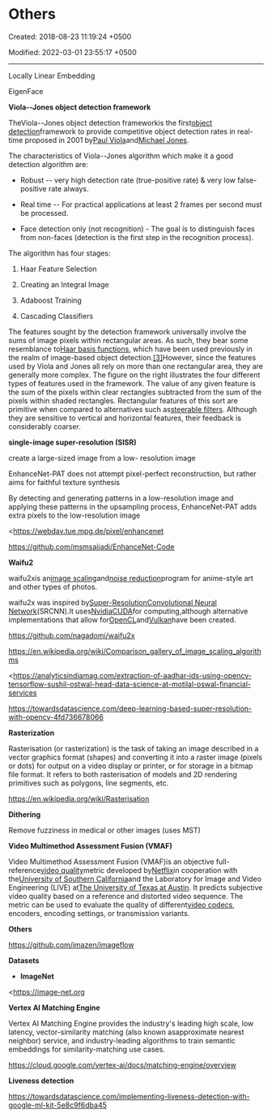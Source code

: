 # Others

Created: 2018-08-23 11:19:24 +0500

Modified: 2022-03-01 23:55:17 +0500

---

Locally Linear Embedding

EigenFace



**Viola--Jones object detection framework**

TheViola--Jones object detection frameworkis the first[object detection](https://en.wikipedia.org/wiki/Object_detection)framework to provide competitive object detection rates in real-time proposed in 2001 by[Paul Viola](https://en.wikipedia.org/wiki/Paul_Viola)and[Michael Jones](https://en.wikipedia.org/wiki/Michael_Jones_(scientist)).



The characteristics of Viola--Jones algorithm which make it a good detection algorithm are:
-   Robust -- very high detection rate (true-positive rate) & very low false-positive rate always.
-   Real time -- For practical applications at least 2 frames per second must be processed.

-   Face detection only (not recognition) - The goal is to distinguish faces from non-faces (detection is the first step in the recognition process).



The algorithm has four stages:

1.  Haar Feature Selection

2.  Creating an Integral Image

3.  Adaboost Training

4.  Cascading Classifiers



The features sought by the detection framework universally involve the sums of image pixels within rectangular areas. As such, they bear some resemblance to[Haar basis functions](https://en.wikipedia.org/wiki/Haar-like_feature), which have been used previously in the realm of image-based object detection.[[3]](https://en.wikipedia.org/wiki/Viola%E2%80%93Jones_object_detection_framework#cite_note-3)However, since the features used by Viola and Jones all rely on more than one rectangular area, they are generally more complex. The figure on the right illustrates the four different types of features used in the framework. The value of any given feature is the sum of the pixels within clear rectangles subtracted from the sum of the pixels within shaded rectangles. Rectangular features of this sort are primitive when compared to alternatives such as[steerable filters](https://en.wikipedia.org/wiki/Steerable_filter). Although they are sensitive to vertical and horizontal features, their feedback is considerably coarser.



**single-image super-resolution (SISR)**

create a large-sized image from a low- resolution image



EnhanceNet-PAT does not attempt pixel-perfect reconstruction, but rather aims for faithful texture synthesis

By detecting and generating patterns in a low-resolution image and applying these patterns in the upsampling process, EnhanceNet-PAT adds extra pixels to the low-resolution image



<https://webdav.tue.mpg.de/pixel/enhancenet

<https://github.com/msmsajjadi/EnhanceNet-Code>



**Waifu2**

waifu2xis an[image scaling](https://en.wikipedia.org/wiki/Image_scaling)and[noise reduction](https://en.wikipedia.org/wiki/Noise_reduction)program for anime-style art and other types of photos.

waifu2x was inspired by[Super-Resolution](https://en.wikipedia.org/wiki/Super-resolution_imaging)[Convolutional Neural Network](https://en.wikipedia.org/wiki/Convolutional_Neural_Network)(SRCNN).It uses[Nvidia](https://en.wikipedia.org/wiki/Nvidia)[CUDA](https://en.wikipedia.org/wiki/CUDA)for computing,although alternative implementations that allow for[OpenCL](https://en.wikipedia.org/wiki/OpenCL)and[Vulkan](https://en.wikipedia.org/wiki/Vulkan_(API))have been created.

<https://github.com/nagadomi/waifu2x>



<https://en.wikipedia.org/wiki/Comparison_gallery_of_image_scaling_algorithms>

<https://analyticsindiamag.com/extraction-of-aadhar-ids-using-opencv-tensorflow-sushil-ostwal-head-data-science-at-motilal-oswal-financial-services

<https://towardsdatascience.com/deep-learning-based-super-resolution-with-opencv-4fd736678066>



**Rasterization**

Rasterisation (or rasterization) is the task of taking an image described in a vector graphics format (shapes) and converting it into a raster image (pixels or dots) for output on a video display or printer, or for storage in a bitmap file format. It refers to both rasterisation of models and 2D rendering primitives such as polygons, line segments, etc.



<https://en.wikipedia.org/wiki/Rasterisation>



**Dithering**

Remove fuzziness in medical or other images (uses MST)



**Video Multimethod Assessment Fusion (VMAF)**

Video Multimethod Assessment Fusion (VMAF)is an objective full-reference[video quality](https://en.wikipedia.org/wiki/Video_quality)metric developed by[Netflix](https://en.wikipedia.org/wiki/Netflix)in cooperation with the[University of Southern California](https://en.wikipedia.org/wiki/University_of_Southern_California)and the Laboratory for Image and Video Engineering (LIVE) at[The University of Texas at Austin](https://en.wikipedia.org/wiki/The_University_of_Texas_at_Austin). It predicts subjective video quality based on a reference and distorted video sequence. The metric can be used to evaluate the quality of different[video codecs](https://en.wikipedia.org/wiki/Video_codec), encoders, encoding settings, or transmission variants.



**Others**

<https://github.com/imazen/imageflow>



**Datasets**
-   **ImageNet**

<https://image-net.org



**Vertex AI Matching Engine**

Vertex AI Matching Engine provides the industry's leading high scale, low latency, vector-similarity matching (also known asapproximate nearest neighbor) service, and industry-leading algorithms to train semantic embeddings for similarity-matching use cases.

<https://cloud.google.com/vertex-ai/docs/matching-engine/overview>



**Liveness detection**

<https://towardsdatascience.com/implementing-liveness-detection-with-google-ml-kit-5e8c9f6dba45>
